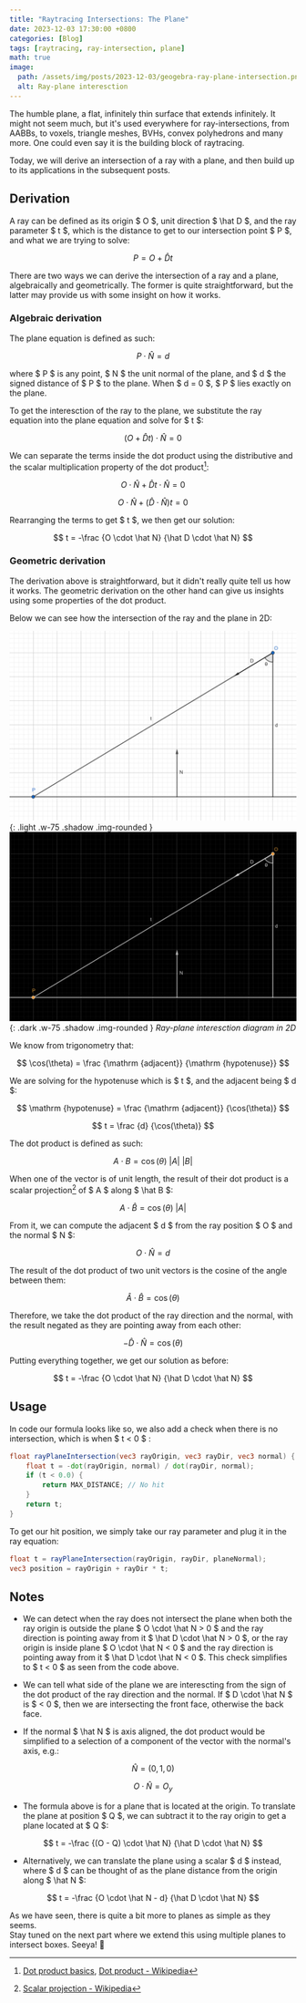 ```yaml
---
title: "Raytracing Intersections: The Plane"
date: 2023-12-03 17:30:00 +0800
categories: [Blog]
tags: [raytracing, ray-intersection, plane]
math: true
image:
  path: /assets/img/posts/2023-12-03/geogebra-ray-plane-intersection.png
  alt: Ray-plane interesction
---
```


The humble plane, a flat, infinitely thin surface that extends infinitely. It might not seem much, but it's used everywhere for ray-intersections, from AABBs, to voxels, triangle meshes, BVHs, convex polyhedrons and many more. One could even say it is the building block of raytracing.

Today, we will derive an intersection of a ray with a plane, and then build up to its applications in the subsequent posts.

## Derivation

A ray can be defined as its origin $ O $, unit direction $ \hat D $, and the ray parameter $ t $, which is the distance to get to our intersection point $ P $, and what we are trying to solve:

$$ P = O + \hat D t $$

There are two ways we can derive the intersection of a ray and a plane, algebraically and geometrically. The former is quite straightforward, but the latter may provide us with some insight on how it works.

### Algebraic derivation

The plane equation is defined as such:

$$ P \cdot \hat N = d $$

where $ P $ is any point, $ N $ the unit normal of the plane, and $ d $ the signed distance of $ P $ to the plane. When $ d = 0 $, $ P $ lies exactly on the plane.

To get the interesction of the ray to the plane, we substitute the ray equation into the plane equation and solve for $ t $:

$$ (O + \hat D t) \cdot \hat N = 0 $$

We can separate the terms inside the dot product using the distributive and the scalar multiplication property of the dot product[^1]:

$$ O \cdot \hat N + \hat D t \cdot \hat N = 0 $$

$$ O \cdot \hat N + (\hat D \cdot \hat N)t = 0 $$

Rearranging the terms to get $ t $, we then get our solution:

$$ t = -\frac {O \cdot \hat N} {\hat D \cdot \hat N} $$

### Geometric derivation

The derivation above is straightforward, but it didn't really quite tell us how it works. The geometric derivation on the other hand can give us insights using some properties of the dot product.

Below we can see how the intersection of the ray and the plane in 2D:

<!-- Hack to add to rounded border to child img -->
<style>.img-rounded > img { border-radius: 0.5em; }</style>

![Ray-plane intersection diagram](/assets/img/posts/2023-12-03/geogebra-ray-plane-intersection.png){: .light .w-75 .shadow .img-rounded }
![Ray-plane intersection diagram](/assets/img/posts/2023-12-03/geogebra-ray-plane-intersection-dark.png){: .dark .w-75 .shadow .img-rounded }
_Ray-plane interesction diagram in 2D_

We know from trigonometry that:

$$ \cos(\theta) = \frac {\mathrm {adjacent}} {\mathrm {hypotenuse}} $$

We are solving for the hypotenuse which is $ t $, and the adjacent being $ d $:

$$ \mathrm {hypotenuse} = \frac {\mathrm {adjacent}} {\cos(\theta)} $$

$$ t = \frac {d} {\cos(\theta)} $$

The dot product is defined as such:

$$ A \cdot B = \cos(\theta) ~ |A| ~ |B| $$

When one of the vector is of unit length, the result of their dot product is a scalar projection[^2] of $ A $ along $ \hat B $:

$$ A \cdot \hat B = \cos(\theta) ~ |A| $$

From it, we can compute the adjacent $ d $ from the ray position $ O $ and the normal $ N $:

$$ O \cdot \hat N = d $$


The result of the dot product of two unit vectors is the cosine of the angle between them:

$$ \hat A \cdot \hat B = \cos(\theta) $$

Therefore, we take the dot product of the ray direction and the normal, with the result negated as they are pointing away from each other:

$$ -\hat D \cdot \hat N = \cos(\theta) $$

Putting everything together, we get our solution as before:

$$ t = -\frac {O \cdot \hat N} {\hat D \cdot \hat N} $$


## Usage

In code our formula looks like so, we also add a check when there is no intersection, which is when $ t < 0 $ :

```glsl
float rayPlaneIntersection(vec3 rayOrigin, vec3 rayDir, vec3 normal) {
    float t = -dot(rayOrigin, normal) / dot(rayDir, normal);
    if (t < 0.0) {
        return MAX_DISTANCE; // No hit
    }
    return t;
}
```

To get our hit position, we simply take our ray parameter and plug it in the ray equation:

```glsl
float t = rayPlaneIntersection(rayOrigin, rayDir, planeNormal);
vec3 position = rayOrigin + rayDir * t;
```

## Notes

- We can detect when the ray does not intersect the plane when both the ray origin is outside the plane $ O \cdot \hat N > 0 $ and the ray direction is pointing away from it $ \hat D \cdot \hat N > 0 $, or the ray origin is inside plane $ O \cdot \hat N < 0 $ and the ray direction is pointing away from it $ \hat D \cdot \hat N < 0 $. This check simplifies to $ t < 0 $ as seen from the code above.

- We can tell what side of the plane we are interescting from the sign of the dot product of the ray direction and the normal. If $ D \cdot \hat N $ is $ < 0 $, then we are intersecting the front face, otherwise the back face.

- If the normal $ \hat N $ is axis aligned, the dot product would be simplified to a selection of a component of the vector with the normal's axis, e.g.:

$$ \hat N = (0, 1, 0) $$

$$ O \cdot \hat N = O_y $$

- The formula above is for a plane that is located at the origin. To translate the plane at position $ Q $, we can subtract it to the ray origin to get a plane located at $ Q $:

$$ t = -\frac {(O - Q) \cdot \hat N} {\hat D \cdot \hat N} $$

- Alternatively, we can translate the plane using a scalar $ d $ instead, where $ d $ can be thought of as the plane distance from the origin along $ \hat N $:

$$ t = -\frac {O \cdot \hat N - d} {\hat D \cdot \hat N} $$

As we have seen, there is quite a bit more to planes as simple as they seems. <br>
Stay tuned on the next part where we extend this using multiple planes to intersect boxes. Seeya! 🐸

[^1]: [Dot product basics](https://sites.math.washington.edu/~king/coursedir/m445w04/notes/vector/dotproduct.html), [Dot product - Wikipedia](https://en.wikipedia.org/wiki/Dot_product#Properties)
[^2]: [Scalar projection - Wikipedia](https://en.wikipedia.org/wiki/Scalar_projection)
